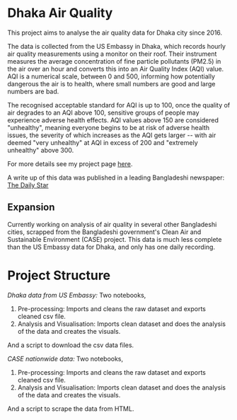 # Dhaka Air Quality

This project aims to analyse the air quality data for Dhaka city since 2016.

The data is collected from the US Embassy in Dhaka, which records hourly air quality measurements using a monitor on their roof. Their instrument measures the average concentration of fine particle pollutants (PM2.5) in the air over an hour and converts this into an Air Quality Index (AQI) value. AQI is a numerical scale, between 0 and 500, informing how potentially dangerous the air is to health, where small numbers are good and large numbers are bad.

The recognised acceptable standard for AQI is up to 100, once the quality of air degrades to an AQI above 100, sensitive groups of people may experience adverse health effects. AQI values above 150 are considered "unhealthy", meaning everyone begins to be at risk of adverse health issues, the severity of which increases as the AQI gets larger -- with air deemed "very unhealthy" at AQI in excess of 200 and "extremely unhealthy" above 300.

For more details see my project page [here](https://tsgreen.github.io/dataproject_airquality.html).

A write up of this data was published in a leading Bangladeshi newspaper: [The Daily Star](https://www.thedailystar.net/opinion/environment/news/breath-not-so-fresh-air-1870759)

<h2> Expansion</h2> 
Currently working on analysis of air quality in several other Bangladeshi cities, scrapped from the Bangladeshi government's Clean Air and Sustainable Environment (CASE) project. This data is much less complete than the US Embassy data for Dhaka, and only has one daily recording. 

# Project Structure

*Dhaka data from US Embassy:* Two notebooks,
1) Pre-processing: Imports and cleans the raw dataset and exports cleaned csv file.
2) Analysis and Visualisation: Imports clean dataset and does the analysis of the data and creates the visuals.

And a script to download the csv data files.

*CASE nationwide data:* Two notebooks,
1) Pre-processing: Imports and cleans the raw dataset and exports cleaned csv file.
2) Analysis and Visualisation: Imports clean dataset and does the analysis of the data and creates the visuals.

And a script to scrape the data from HTML.
